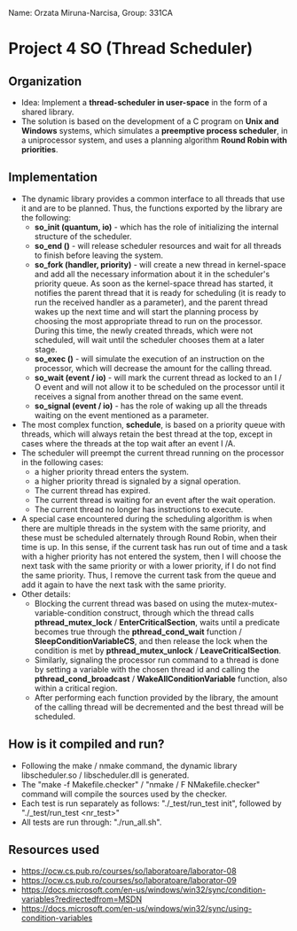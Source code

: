 Name: Orzata Miruna-Narcisa,
Group: 331CA

# Project 4 SO (Thread Scheduler)

Organization
-
* Idea: Implement a **thread-scheduler in user-space** in the form of a shared library.
* The solution is based on the development of a C program on **Unix and Windows** systems, which simulates a **preemptive process scheduler**, in a uniprocessor system, and uses a planning algorithm **Round Robin with priorities**.


Implementation
-
* The dynamic library provides a common interface to all threads that use it and are to be planned. Thus, the functions exported by the library are the following:
    * **so_init (quantum, io)** - which has the role of initializing the internal structure of the scheduler.
    * **so_end ()** - will release scheduler resources and wait for all threads to finish before leaving the system.
    * **so_fork (handler, priority)** - will create a new thread in kernel-space and add all the necessary information about it in the scheduler's priority queue. As soon as the kernel-space thread has started, it notifies the parent thread that it is ready for scheduling (it is ready to run the received handler as a parameter), and the parent thread wakes up the next time and will start the planning process by choosing the most appropriate thread to run on the processor. During this time, the newly created threads, which were not scheduled, will wait until the scheduler chooses them at a later stage.
    * **so_exec ()** - will simulate the execution of an instruction on the processor, which will decrease the amount for the calling thread.
    * **so_wait (event / io)** - will mark the current thread as locked to an I / O event and will not allow it to be scheduled on the processor until it receives a signal from another thread on the same event.
    * **so_signal (event / io)** - has the role of waking up all the threads waiting on the event mentioned as a parameter.
* The most complex function, **schedule**, is based on a priority queue with threads, which will always retain the best thread at the top, except in cases where the threads at the top wait after an event I /A.
* The scheduler will preempt the current thread running on the processor in the following cases:
    * a higher priority thread enters the system.
    * a higher priority thread is signaled by a signal operation.
    * The current thread has expired.
    * The current thread is waiting for an event after the wait operation.
    * The current thread no longer has instructions to execute.
* A special case encountered during the scheduling algorithm is when there are multiple threads in the system with the same priority, and these must be scheduled alternately through Round Robin, when their time is up. In this sense, if the current task has run out of time and a task with a higher priority has not entered the system, then I will choose the next task with the same priority or with a lower priority, if I do not find the same priority. Thus, I remove the current task from the queue and add it again to have the next task with the same priority.
* Other details:
    * Blocking the current thread was based on using the mutex-mutex-variable-condition construct, through which the thread calls **pthread_mutex_lock** / **EnterCriticalSection**, waits until a predicate becomes true through the **pthread_cond_wait** function / **SleepConditionVariableCS**, and then release the lock when the condition is met by **pthread_mutex_unlock** / **LeaveCriticalSection**.
    * Similarly, signaling the processor run command to a thread is done by setting a variable with the chosen thread id and calling the **pthread_cond_broadcast** / **WakeAllConditionVariable** function, also within a critical region.
    * After performing each function provided by the library, the amount of the calling thread will be decremented and the best thread will be scheduled.

How is it compiled and run?
-
* Following the make / nmake command, the dynamic library libscheduler.so / libscheduler.dll is generated.
* The "make -f Makefile.checker" / "nmake / F NMakefile.checker" command will compile the sources used by the checker.
* Each test is run separately as follows: "./_test/run_test init", followed by "./_test/run_test <nr_test>"
* All tests are run through: "./run_all.sh".

Resources used
-
* https://ocw.cs.pub.ro/courses/so/laboratoare/laborator-08
* https://ocw.cs.pub.ro/courses/so/laboratoare/laborator-09
* https://docs.microsoft.com/en-us/windows/win32/sync/condition-variables?redirectedfrom=MSDN
* https://docs.microsoft.com/en-us/windows/win32/sync/using-condition-variables
